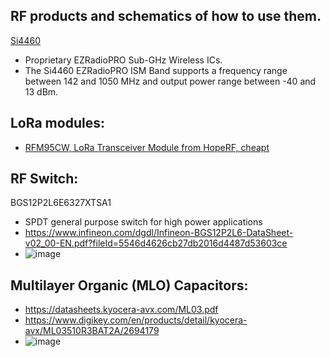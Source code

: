## RF products and schematics of how to use them. 



[Si4460](https://www.silabs.com/wireless/proprietary/ezradiopro-sub-ghz-ics/device.si4460?tab=specs)
- Proprietary EZRadioPRO Sub-GHz Wireless ICs.
- The Si4460 EZRadioPRO ISM Band supports a frequency range between 142 and 1050 MHz and output power range between -40 and 13 dBm.


## LoRa modules:
- [RFM95CW, LoRa Transceiver Module from HopeRF, cheapt](https://www.hoperf.com/modules/lora/RFM95CW.html) 

## RF Switch:
BGS12P2L6E6327XTSA1
- SPDT general purpose switch for high power applications
- https://www.infineon.com/dgdl/Infineon-BGS12P2L6-DataSheet-v02_00-EN.pdf?fileId=5546d4626cb27db2016d4487d53603ce
- ![image](https://github.com/nmi246/electronics/assets/42329930/8c4aa12e-3b9a-4d65-a98a-c30f412fa680)


## Multilayer Organic (MLO) Capacitors:
- https://datasheets.kyocera-avx.com/ML03.pdf
- https://www.digikey.com/en/products/detail/kyocera-avx/ML03510R3BAT2A/2694179
- ![image](https://github.com/nmi246/electronics/assets/42329930/0f143fdd-ed60-4305-8eee-7afd801faf75)
